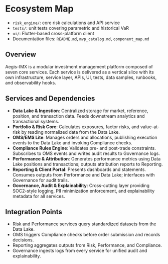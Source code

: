 # Ecosystem Map

- `risk_engine/`: core risk calculations and API service
- `tests/`: unit tests covering parametric and historical VaR
- `ui/`: Flutter-based cross-platform client
- Documentation files: `README.md`, `mvp_catalog.md`, `component_map.md`
## Overview
Aegis-IMX is a modular investment management platform composed of seven core services. Each service is delivered as a vertical slice with its own infrastructure, service layer, APIs, UI, tests, data samples, runbooks, and observability hooks.

## Services and Dependencies
- **Data Lake & Ingestion**: Centralized storage for market, reference, position, and transaction data. Feeds downstream analytics and transactional systems.
- **Portfolio & Risk Core**: Calculates exposures, factor risks, and value-at-risk by reading normalized data from the Data Lake.
- **OMS/EMS Lite**: Manages orders and allocations, publishing execution events to the Data Lake and invoking Compliance checks.
- **Compliance Rules Engine**: Validates pre- and post-trade constraints. Subscribes to OMS events and writes audit results to Governance logs.
- **Performance & Attribution**: Generates performance metrics using Data Lake positions and transactions; outputs attribution reports to Reporting.
- **Reporting & Client Portal**: Presents dashboards and statements. Consumes outputs from Performance and Data Lake; interfaces with Governance for audit trails.
- **Governance, Audit & Explainability**: Cross-cutting layer providing SOC2-style logging, PII minimization enforcement, and explainability metadata for all services.

## Integration Points
- Risk and Performance services query standardized datasets from the Data Lake.
- OMS triggers Compliance checks before order submission and records decisions.
- Reporting aggregates outputs from Risk, Performance, and Compliance.
- Governance ingests logs from every service for unified audit and explainability.
